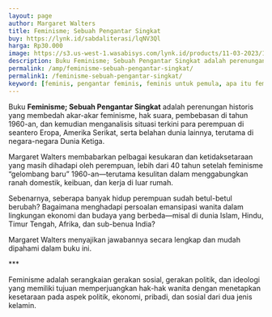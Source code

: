 ```yaml
---
layout: page
author: Margaret Walters
title: Feminisme; Sebuah Pengantar Singkat
buy: https://lynk.id/sabdaliterasi/lqNV3Ql
harga: Rp30.000
image: https://s3.us-west-1.wasabisys.com/lynk.id/products/11-03-2023/1678518806263_2937489.svg
description: Buku Feminisme; Sebuah Pengantar Singkat adalah perenungan historis yang membedah akar-akar feminisme, hak suara, pembebasan di tahun 1960-an.
permalink: /amp/feminisme-sebuah-pengantar-singkat/
permalink1: /feminisme-sebuah-pengantar-singkat/
keyword: [feminis, pengantar feminis, feminis untuk pemula, apa itu feminis, ebook feminis, ideologi feminis, perempuan]
---
```

<p>Buku <b>Feminisme; Sebuah Pengantar Singkat</b> adalah perenungan historis yang membedah akar-akar feminisme, hak suara, pembebasan di tahun 1960-an, dan kemudian menganalisis situasi terkini para perempuan di seantero Eropa, Amerika Serikat, serta belahan dunia lainnya, terutama di negara-negara Dunia Ketiga.</p><p>Margaret Walters membabarkan pelbagai kesukaran dan ketidaksetaraan yang masih dihadapi oleh perempuan, lebih dari 40 tahun setelah feminisme “gelombang baru” 1960-an—terutama kesulitan dalam menggabungkan ranah domestik, keibuan, dan kerja di luar rumah.</p><p>Sebenarnya, seberapa banyak hidup perempuan sudah betul-betul berubah? Bagaimana menghadapi persoalan emansipasi wanita dalam lingkungan ekonomi dan budaya yang berbeda—misal di dunia Islam, Hindu, Timur Tengah, Afrika, dan sub-benua India?</p><p>Margaret Walters menyajikan jawabannya secara lengkap dan mudah dipahami dalam buku ini.</p><p>***</p><p>Feminisme adalah serangkaian gerakan sosial, gerakan politik, dan ideologi yang memiliki tujuan memperjuangkan hak-hak wanita dengan menetapkan kesetaraan pada aspek politik, ekonomi, pribadi, dan sosial dari dua jenis kelamin.</p>